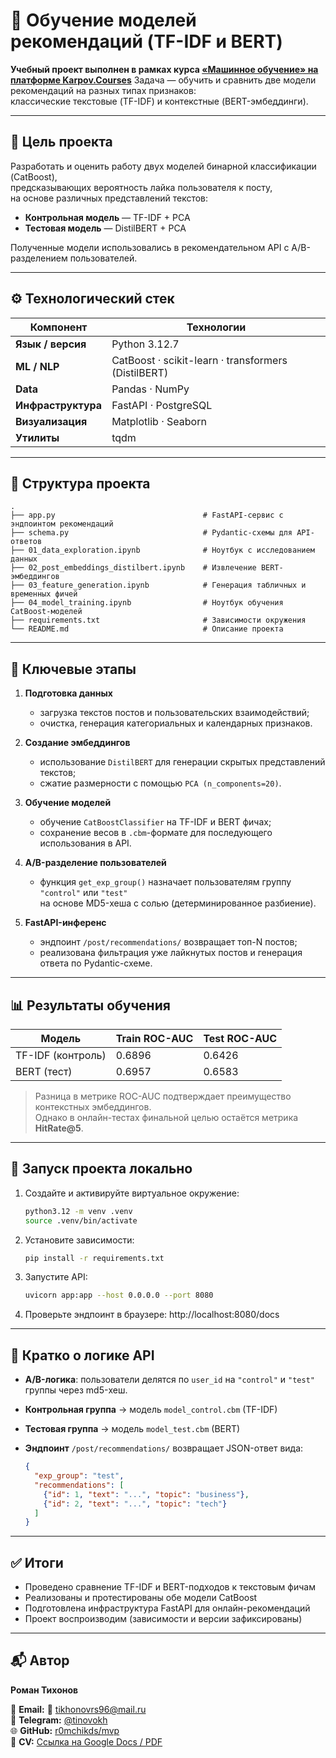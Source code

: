 # 🧠 Обучение моделей рекомендаций (TF-IDF и BERT)

**Учебный проект выполнен в рамках курса [«Машинное обучение» на платформе Karpov.Courses](https://karpov.courses/ml-engineer)**
Задача — обучить и сравнить две модели рекомендаций на разных типах признаков:  
классические текстовые (TF-IDF) и контекстные (BERT-эмбеддинги).

---

## 🎯 Цель проекта

Разработать и оценить работу двух моделей бинарной классификации (CatBoost),  
предсказывающих вероятность лайка пользователя к посту,  
на основе различных представлений текстов:

- **Контрольная модель** — TF-IDF + PCA  
- **Тестовая модель** — DistilBERT + PCA  

Полученные модели использовались в рекомендательном API с A/B-разделением пользователей.

---

## ⚙️ Технологический стек

| Компонент | Технологии |
|------------|-------------|
| **Язык / версия** | Python 3.12.7 |
| **ML / NLP** | CatBoost · scikit-learn · transformers (DistilBERT) |
| **Data** | Pandas · NumPy |
| **Инфраструктура** | FastAPI · PostgreSQL |
| **Визуализация** | Matplotlib · Seaborn |
| **Утилиты** | tqdm |

---

## 📁 Структура проекта

```
.
├── app.py                                 # FastAPI-сервис с эндпоинтом рекомендаций
├── schema.py                              # Pydantic-схемы для API-ответов
├── 01_data_exploration.ipynb              # Ноутбук с исследованием данных
├── 02_post_embeddings_distilbert.ipynb    # Извлечение BERT-эмбеддингов
├── 03_feature_generation.ipynb            # Генерация табличных и временных фичей
├── 04_model_training.ipynb                # Ноутбук обучения CatBoost-моделей
├── requirements.txt                       # Зависимости окружения
└── README.md                              # Описание проекта
```

---

## 🧩 Ключевые этапы

1. **Подготовка данных**  
   - загрузка текстов постов и пользовательских взаимодействий;
   - очистка, генерация категориальных и календарных признаков.

2. **Создание эмбеддингов**  
   - использование `DistilBERT` для генерации скрытых представлений текстов;  
   - сжатие размерности с помощью `PCA (n_components=20)`.

3. **Обучение моделей**  
   - обучение `CatBoostClassifier` на TF-IDF и BERT фичах;  
   - сохранение весов в `.cbm`-формате для последующего использования в API.

4. **A/B-разделение пользователей**  
   - функция `get_exp_group()` назначает пользователям группу `"control"` или `"test"`  
     на основе MD5-хеша с солью (детерминированное разбиение).

5. **FastAPI-инференс**  
   - эндпоинт `/post/recommendations/` возвращает топ-N постов;  
   - реализована фильтрация уже лайкнутых постов и генерация ответа по Pydantic-схеме.

---

## 📊 Результаты обучения

| Модель | Train ROC-AUC | Test ROC-AUC |
|--------|----------------|--------------|
| TF-IDF (контроль) | 0.6896 | 0.6426 |
| BERT (тест) | 0.6957 | 0.6583 |

> Разница в метрике ROC-AUC подтверждает преимущество контекстных эмбеддингов.  
> Однако в онлайн-тестах финальной целью остаётся метрика **HitRate@5**.

---

## 🚀 Запуск проекта локально

1. Создайте и активируйте виртуальное окружение:

   ```bash
   python3.12 -m venv .venv
   source .venv/bin/activate
   ```

2. Установите зависимости:

    ```bash
    pip install -r requirements.txt
    ```

3. Запустите API:
    ```bash
    uvicorn app:app --host 0.0.0.0 --port 8080
    ```

4. Проверьте эндпоинт в браузере:
    http://localhost:8080/docs

---

## 🧠 Кратко о логике API

* **A/B-логика**:
  пользователи делятся по `user_id` на `"control"` и `"test"` группы через md5-хеш.

* **Контрольная группа** -> модель `model_control.cbm` (TF-IDF)

* **Тестовая группа** -> модель `model_test.cbm` (BERT)

* **Эндпоинт** `/post/recommendations/` возвращает JSON-ответ вида:

  ```json
  {
    "exp_group": "test",
    "recommendations": [
      {"id": 1, "text": "...", "topic": "business"},
      {"id": 2, "text": "...", "topic": "tech"}
    ]
  }
  ```

---

## ✅ Итоги

* Проведено сравнение TF-IDF и BERT-подходов к текстовым фичам
* Реализованы и протестированы обе модели CatBoost
* Подготовлена инфраструктура FastAPI для онлайн-рекомендаций
* Проект воспроизводим (зависимости и версии зафиксированы)

---

## 📬 Автор

**Роман Тихонов**

📧 **Email:** 📧 [tikhonovrs96@mail.ru](mailto:tikhonovrs96@mail.ru)  
💬 **Telegram:** [@tinovokh](https://t.me/tinovokh)  
🌐 **GitHub:** [r0mchikds/mvp](https://github.com/r0mchikds/mvp)  
📄 **CV:** [Ссылка на Google Docs / PDF](https://drive.google.com/file/d/1z2GlqGx6X9XOYGcQbFFo2QkZR_bhc3Ez/view?usp=sharing)
